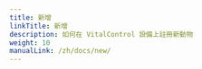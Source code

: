 ```yaml
---
title: 新增
linkTitle: 新增
description: 如何在 VitalControl 設備上註冊新動物
weight: 10
manualLink: /zh/docs/new/
---
```

<script>
  window.location.href = "/zh/docs/new/";
</script>

